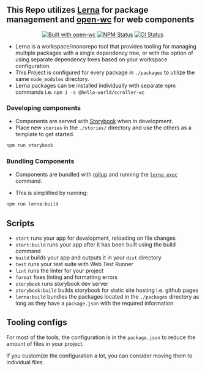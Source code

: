 ## This Repo utilizes [Lerna](https://github.com/lerna/lerna) for package management and [open-wc](https://github.com/open-wc) for web components

<p align="center">
  <a href="https://github.com/open-wc"><img alt="Built with open-wc" src="https://img.shields.io/badge/built%20with-open--wc-blue.svg"></a>
  <a href="https://www.npmjs.com/package/lerna"><img alt="NPM Status" src="https://img.shields.io/npm/v/lerna.svg?style=flat"></a>
  <a href="https://github.com/lerna/lerna/actions?query=branch%3Amain+workflow%3Aci"><img alt="CI Status" src="https://github.com/lerna/lerna/workflows/ci/badge.svg?branch=main"></a>
</p>

- Lerna is a workspace/monorepo tool that provides tooling for managing multiple packages with a single dependency tree, or with the option of using separate dependency trees based on your workspace configuration.
- This Project is configured for every package in `./packages` to utilize the same `node_modules` directory.
- Lerna packages can be installed individually with separate npm commands i.e. `npm i -s @hello-world/scroller-wc`

### Developing components

- Components are served with [Storybook](https://storybook.js.org/docs/react/get-started/introduction) when in development.
- Place new `stories` in the `./stories/` directory and use the others as a template to get started.

```bash
npm run storybook
```

### Bundling Components

- Components are bundled with [rollup](https://github.com/rollup/rollup) and running the [`lerna exec`](https://github.com/lerna/lerna/tree/main/commands/exec#readme) command.

- This is simplified by running:

```bash
npm run lerna:build
```

## Scripts

- `start` runs your app for development, reloading on file changes
- `start:build` runs your app after it has been built using the build command
- `build` builds your app and outputs it in your `dist` directory
- `test` runs your test suite with Web Test Runner
- `lint` runs the linter for your project
- `format` fixes linting and formatting errors
- `storybook` runs storybook dev server
- `storybook:build` builds storybook for static site hosting i.e. github pages
- `lerna:build` bundles the packages located in the `./packages` directory as long as they have a `package.json` with the required information

## Tooling configs

For most of the tools, the configuration is in the `package.json` to reduce the amount of files in your project.

If you customize the configuration a lot, you can consider moving them to individual files.
